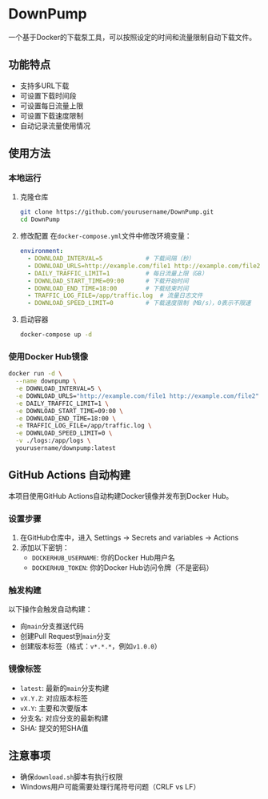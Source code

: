 # DownPump

一个基于Docker的下载泵工具，可以按照设定的时间和流量限制自动下载文件。

## 功能特点

- 支持多URL下载
- 可设置下载时间段
- 可设置每日流量上限
- 可设置下载速度限制
- 自动记录流量使用情况

## 使用方法

### 本地运行

1. 克隆仓库
   ```bash
   git clone https://github.com/yourusername/DownPump.git
   cd DownPump
   ```

2. 修改配置
   在`docker-compose.yml`文件中修改环境变量：
   ```yaml
   environment:
     - DOWNLOAD_INTERVAL=5            # 下载间隔（秒）
     - DOWNLOAD_URLS=http://example.com/file1 http://example.com/file2  # 下载链接，空格分隔
     - DAILY_TRAFFIC_LIMIT=1          # 每日流量上限（GB）
     - DOWNLOAD_START_TIME=09:00      # 下载开始时间
     - DOWNLOAD_END_TIME=18:00        # 下载结束时间
     - TRAFFIC_LOG_FILE=/app/traffic.log  # 流量日志文件
     - DOWNLOAD_SPEED_LIMIT=0         # 下载速度限制（MB/s），0表示不限速
   ```

3. 启动容器
   ```bash
   docker-compose up -d
   ```

### 使用Docker Hub镜像

```bash
docker run -d \
  --name downpump \
  -e DOWNLOAD_INTERVAL=5 \
  -e DOWNLOAD_URLS="http://example.com/file1 http://example.com/file2" \
  -e DAILY_TRAFFIC_LIMIT=1 \
  -e DOWNLOAD_START_TIME=09:00 \
  -e DOWNLOAD_END_TIME=18:00 \
  -e TRAFFIC_LOG_FILE=/app/traffic.log \
  -e DOWNLOAD_SPEED_LIMIT=0 \
  -v ./logs:/app/logs \
  yourusername/downpump:latest
```

## GitHub Actions 自动构建

本项目使用GitHub Actions自动构建Docker镜像并发布到Docker Hub。

### 设置步骤

1. 在GitHub仓库中，进入 Settings -> Secrets and variables -> Actions
2. 添加以下密钥：
   - `DOCKERHUB_USERNAME`: 你的Docker Hub用户名
   - `DOCKERHUB_TOKEN`: 你的Docker Hub访问令牌（不是密码）

### 触发构建

以下操作会触发自动构建：

- 向`main`分支推送代码
- 创建Pull Request到`main`分支
- 创建版本标签（格式：`v*.*.*`，例如`v1.0.0`）

### 镜像标签

- `latest`: 最新的`main`分支构建
- `vX.Y.Z`: 对应版本标签
- `vX.Y`: 主要和次要版本
- 分支名: 对应分支的最新构建
- SHA: 提交的短SHA值

## 注意事项

- 确保`download.sh`脚本有执行权限
- Windows用户可能需要处理行尾符号问题（CRLF vs LF）